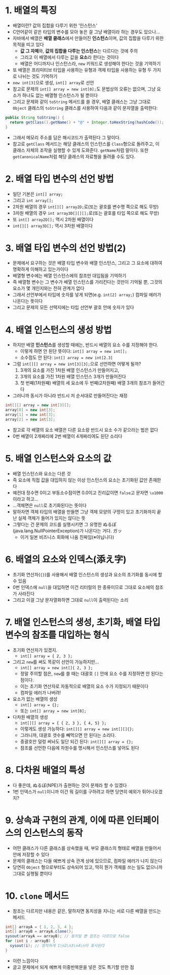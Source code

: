 # 1. 배열의 특징

- 배열이란? 값의 집합을 다루기 위한 '인스턴스'
- C언어같이 같은 타입의 변수를 모아 놓은 걸 그냥 배열이라 하는 경우도 있으나...
- 자바에서 배열은 **배열 클래스**에서 만들어진 **인스턴스**이며, 값의 집합을 다루기 위한 목적을 띠고 있다
  - **값 그 자체**와, **값의 집합을 다루는 인스턴스**는 다르다는 것에 주의
  - 그리고 이 배열에서 다루는 값을 **요소**라 한다는 것이다
  - 배열은 어디까지나 인스턴스라, `new` 키워드로 생성해야 한다는 것을 기억하기
- 또 배열은 프리미티브 타입을 사용하는 유형과 객체 타입을 사용하는 유형 두 가지로 나뉘는 것도 기억하기
- `new int[3]`으로 생성, `int[] array`로 선언
- 참고로 문제의 `int[] array = new int[0];`도 문법상의 오류는 없으며, 그냥 요소가 하나도 없는 배열형 인스턴스가 될 뿐이다
- 그리고 문제와 같이 `toString` 메서드를 쓸 경우, 배열 클래스는 그냥 그대로 `Object` 클래스의 `toString` 클래스를 사용하여 다음과 같이 문자열을 출력한다:

```java
public String toString() {
  return getClass().getName() + "@" + Integer.toHexString(hashCode());
}
```

- 그래서 메모리 주소를 담은 해시코드가 출력된다 그 말이다.
- 참고로 `getClass` 메서드는 해당 클래스의 인스턴스를 `Class`형으로 돌려주고, 이 클래스 자체의 조작을 실행할 수 있게 도와준다. `getName`처럼 말이다. 또한 `getCanonicalName`처럼 해당 클래스의 자료형을 돌려줄 수도 있다.

# 2. 배열 타입 변수의 선언 방법

- 일단 기본은 `int[] array;`
- 그리고 `int array[];`
- 2차원 배열의 경우 `int[][] array2D;`로(또는 괄호를 변수명 쪽으로 해도 무방)
- 3차원 배열의 경우 `int array3D[][][];`로(또는 괄호를 타입 쪽으로 해도 무방)
- 또 `int[] array2D[];` 역시 2차원 배열이다
- `int[][] array3D[];` 역시 3차원 배열이다

# 3. 배열 타입 변수의 선언 방법(2)

- 문제에서 요구하는 것은 배열 타입 변수와 배열 인스턴스, 그리고 그 요소에 대하여 명확하게 이해하고 있는가이다
- 배열형 변수에는 배열 인스턴스에의 참조만 대입됨을 기억하기
- 즉 배열형 변수는 그 변수가 배열 인스턴스를 가리킨다는 것만이 기억될 뿐, 그것의 요소가 몇 개인지와는 전혀 관계가 없다
- 그래서 선언부에서 타입에 숫자를 넣게 되면(e.g. `int[2] array;`) 컴파일 에러가 나온다는 뜻이다
- 그리고 문제의 모든 선택지에는 타입 선언부 괄호 안에 숫자가 있다

# 4. 배열 인스턴스의 생성 방법

- 하지만 배열 **인스턴스**를 생성할 때에는, 반드시 배열의 요소 수를 지정해야 한다.
  - 이렇게 하면 안 된단 뜻이다: `int[] array = new int[];`
  - 소수점도 안 된다: `int[] array = new int[2.3]`
- 그럼 `int[][] array = new int[3][3];`으로 선언하면 어떻게 될까?
  1. 3개의 요소를 가진 1차원 배열 인스턴스가 만들어지고,
  1. 3개의 요소를 가진 1차원 배열 인스턴스 3개가 만들어진다
  1. 첫 번째(1차원째) 배열의 세 요소에 두 번째(2차원째) 배열 3개의 참조가 들어간다
- 그러니까 동시가 아니라 반드시 저 순서대로 만들어진다는 재정
```java
int[][] array = new int[3][];
array[0] = new int[3];
array[1] = new int[3];
array[2] = new int[3];
```
- 참고로 각 배열의 요소 배열은 다른 요소랑 반드시 요소 수가 같으라는 법은 없다
- 0번 배열이 2개짜리에 2번 배열이 4개짜리여도 된단 소리다

# 5. 배열 인스턴스와 요소의 값

- 배열 인스턴스와 요소는 다른 것
- 즉 요소에 직접 값을 대입하지 않는 이상 인스턴스의 요소는 초기화된 값만 존재한다
- 예컨대 정수면 0이고 부동소수점이면 0.0이고 진리값이면 `false`고 문자면 `\u1000`이라고 하고...
- ...객체면은 `null`로 초기화된다는 뜻이다
- 말하자면 객체 타입의 배열을 만들면 그냥 객체 모양의 구멍이 있고 초기화까지 끝난 실제 객체가 들어가 있지는 않다는 뜻
- 그렇다는 건 문제의 코드를 실행시키면 그 유명한 ぬるぽ(java.lang.NullPointerException)가 나온다는 거다. ガッ
  - 이거 일본 비즈니스 회화에 나옴 진짜임(※아닙니다)

# 6. 배열의 요소와 인덱스(添え字)

- 초기화 연산자(`{}`)를 사용해서 배열 인스턴스의 생성과 요소의 초기화를 동시에 할 수 있음
- 0번 인덱스에 `null`을 대입하면 이건 리터럴의 한 종류이므로 그대로 요소에의 참조가 사라진다
- 그리고 이걸 그냥 문자열화하면 그대로 `null`이 출력된다는 소리

# 7. 배열 인스턴스의 생성, 초기화, 배열 타입 변수의 참조를 대입하는 형식

- 초기화 연산자가 있겠지.
  - `int[] array = { 2, 3 };`
- 그리고 `new`를 써도 똑같이 선언이 가능하지만...
  - `int[] array = new int[]{ 2, 3 };`
  - 정말 주의할 점은, `new`를 쓸 때는 대괄호 `[]` 안에 요소 수를 지정하면 안 된다는 점이다.
  - 이는 초기화 연산자로 자동적으로 배열의 요소 수가 지정되기 때문이다
  - 컴파일 에러가 나버려!
- 요소가 없는 배열의 생성
  - `int[] array = {};`
  - 또는 `int[] array = new int[0];`
- 다차원 배열의 생성
  - `int[][] array = { { 2, 3 }, { 4, 5} };`
  - 이렇게도 생성 가능하다: `int[][] array = new int[][]{};`
  - 그러니까, 대괄호 갯수를 빼먹으면 안 된다는 소리다.
  - 중괄호만 덜렁 써놔도 일단 되긴 된다: `int[][] array = {};`
  - 참조를 선언한 다음에 차원수를 명시해서 인스턴스를 넣어도 된다

# 8. 다차원 배열의 특성

- 다 좋은데, ぬるぽ(NPE)가 출현하는 것이 문제라 할 수 있겠다
- 1번 인덱스가 `null`이니까 이건 뭐 길이를 구하려고 하면 당연히 예외가 튀어나오겠지?

# 9. 상속과 구현의 관계, 이에 따른 인터페이스의 인스턴스의 동작

- 어떤 클래스가 다른 클래스를 상속했을 때, 부모 클래스의 형태로 배열을 만들어서 안에 저장할 수 있다
- 문제의 클래스는 다들 예쁘게 상속 관계 상에 있으므로, 컴파일 에러가 나지 않는다
- 당연히 `Object` 형으로부터도 상속되어 있고, 딱히 뭔가 객체를 쓰는 일도 없으니까 그대로 실행될 뿐이다

# 10. `clone` 메서드

- 참조는 다르지만 내용은 같은, 말하자면 동치성을 지니는 서로 다른 배열을 만드는 메서드

```java
int[] arrayA = { 1, 2, 3, 4 };
int[] arrayB = arrayA.clone();
sysout(arrayA == arrayB); // 동치일 뿐 참조는 다르므로 false
for (int i : arrayB) {
  sysout(i); // 정직하게 1\n2\n3\n4\n이 표시된다
}
```
- 이런 느낌이다
- 글고 문제에서 되게 예쁘게 이중반복문을 넣은 것도 특기할 만한 점